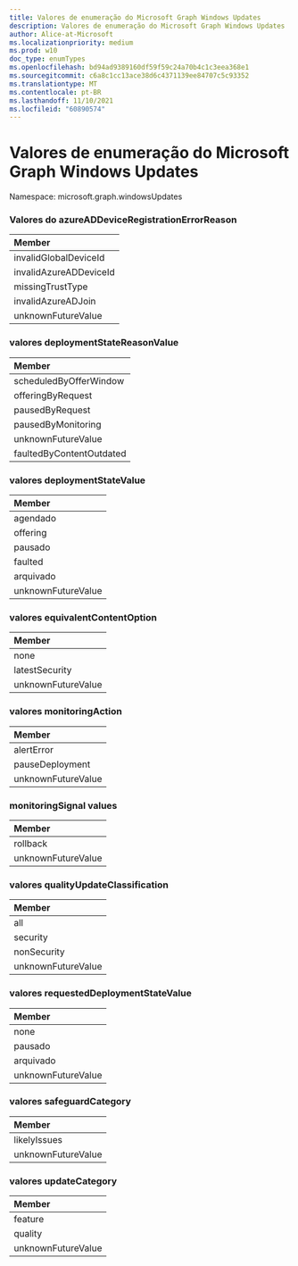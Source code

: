 ```yaml
---
title: Valores de enumeração do Microsoft Graph Windows Updates
description: Valores de enumeração do Microsoft Graph Windows Updates
author: Alice-at-Microsoft
ms.localizationpriority: medium
ms.prod: w10
doc_type: enumTypes
ms.openlocfilehash: bd94ad9389160df59f59c24a70b4c1c3eea368e1
ms.sourcegitcommit: c6a8c1cc13ace38d6c4371139ee84707c5c93352
ms.translationtype: MT
ms.contentlocale: pt-BR
ms.lasthandoff: 11/10/2021
ms.locfileid: "60890574"
---
```

# <a name="microsoft-graph-windows-updates-enumeration-values"></a>Valores de enumeração do Microsoft Graph Windows Updates

Namespace: microsoft.graph.windowsUpdates

### <a name="azureaddeviceregistrationerrorreason-values"></a>Valores do azureADDeviceRegistrationErrorReason 

|Member|
|:---|
|invalidGlobalDeviceId|
|invalidAzureADDeviceId|
|missingTrustType|
|invalidAzureADJoin|
|unknownFutureValue|

### <a name="deploymentstatereasonvalue-values"></a>valores deploymentStateReasonValue 

|Member|
|:---|
|scheduledByOfferWindow|
|offeringByRequest|
|pausedByRequest|
|pausedByMonitoring|
|unknownFutureValue|
|faultedByContentOutdated|

### <a name="deploymentstatevalue-values"></a>valores deploymentStateValue 

|Member|
|:---|
|agendado|
|offering|
|pausado|
|faulted|
|arquivado|
|unknownFutureValue|

### <a name="equivalentcontentoption-values"></a>valores equivalentContentOption 

|Member|
|:---|
|none|
|latestSecurity|
|unknownFutureValue|

### <a name="monitoringaction-values"></a>valores monitoringAction 

|Member|
|:---|
|alertError|
|pauseDeployment|
|unknownFutureValue|

### <a name="monitoringsignal-values"></a>monitoringSignal values 

|Member|
|:---|
|rollback|
|unknownFutureValue|

### <a name="qualityupdateclassification-values"></a>valores qualityUpdateClassification 

|Member|
|:---|
|all|
|security|
|nonSecurity|
|unknownFutureValue|

### <a name="requesteddeploymentstatevalue-values"></a>valores requestedDeploymentStateValue 

|Member|
|:---|
|none|
|pausado|
|arquivado|
|unknownFutureValue|

### <a name="safeguardcategory-values"></a>valores safeguardCategory 

|Member|
|:---|
|likelyIssues|
|unknownFutureValue|

### <a name="updatecategory-values"></a>valores updateCategory 

|Member|
|:---|
|feature|
|quality|
|unknownFutureValue|

<!--
{
  "type": "#page.annotation",
  "namespace": "microsoft.graph.windowsUpdates"
}
-->

